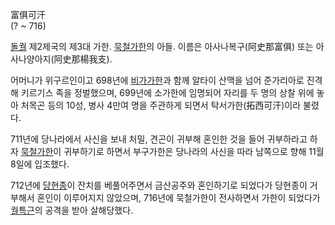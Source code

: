 富俱可汗  
(? ~ 716)

[돌궐](%EB%8F%8C%EA%B6%90.md) 제2제국의 제3대 가한.
[묵철가한](%EB%AC%B5%EC%B2%A0%EA%B0%80%ED%95%9C.md)의 아들. 이름은 아사나복구(阿史那富俱) 또는
아사나양아지(阿史那楊我支).

어머니가 위구르인이고 698년에 [비가가한](%EB%B9%84%EA%B0%80%EA%B0%80%ED%95%9C.md)과 함께 알타이
산맥을 넘어 준가리아로 진격해 키르기스 족을 정벌했으며, 699년에 소가한에 임명되어 자리를 두 명의 상찰 위에 놓아 처목곤 등의 10성,
병사 4만여 명을 주관하게 되면서 탁서가한(拓西可汗)이라 불렸다.

711년에 당나라에서 사신을 보내 처밀, 견곤이 귀부해 혼인한 것을 들어 귀부하라고 하자
[묵철가한](%EB%AC%B5%EC%B2%A0%EA%B0%80%ED%95%9C.md)이 귀부하기로 하면서 부구가한은 당나라의 사신을
따라 남쪽으로 향해 11월 8일에 입조했다.

712년에 [당현종](%EB%8B%B9%ED%98%84%EC%A2%85.md)이 잔치를 베풀어주면서 금산공주와 혼인하기로 되었다가
당현종이 거부해서 혼인이 이루어지지 않았으며, 716년에 묵철가한이 전사하면서 가한이 되었다가
[궐특근](%EA%B6%90%ED%8A%B9%EA%B7%BC.md)의 공격을 받아 살해당했다.

